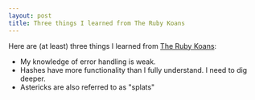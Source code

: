 ```yaml
---
layout: post
title: Three things I learned from The Ruby Koans
---
```


Here are (at least) three things I learned from [The Ruby Koans](http://rubykoans.com/):

- My knowledge of error handling is weak.
- Hashes have more functionality than I fully understand. I need to dig deeper.
- Astericks are also referred to as "splats"


